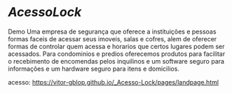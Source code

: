 # _AcessoLock_

Demo
Uma empresa de segurança que oferece a instituições e pessoas formas faceis de acessar seus imoveis, salas e cofres, alem de oferecer formas de controlar quem acessa e horarios que certos lugares podem ser acessados. 
Para condominios e predios oferecemos produtos para facilitar o recebimento de encomendas pelos inquilinos e um software seguro para informações e um hardware seguro para itens e domicilios. 

acesso: https://vitor-gblop.github.io/_Acesso-Lock/pages/landpage.html
